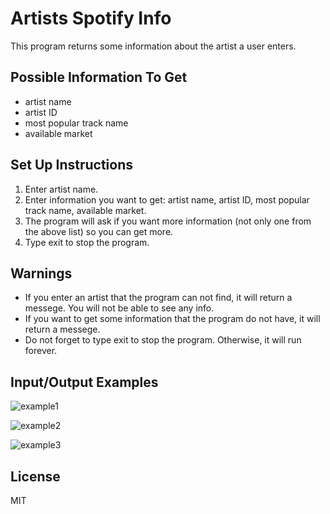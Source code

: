 # Artists Spotify Info
This program returns some information about the artist a user enters.

## Possible Information To Get
- artist name
- artist ID
- most popular track name
- available market

## Set Up Instructions
1. Enter artist name.
2. Enter information you want to get: artist name, artist ID, most popular track name, available market.
3. The program will ask if you want more information (not only one from the above list) so you can get more.
4. Type exit to stop the program.

## Warnings
- If you enter an artist that the program can not find, it will return a messege. You will not be able to see any info.
- If you want to get some information that the program do not have, it will return a messege.
- Do not forget to type exit to stop the program. Otherwise, it will run forever.

## Input/Output Examples

![example1](https://user-images.githubusercontent.com/116520570/221273438-3bd0546e-9ac5-4006-94a2-39960f904f6f.png)

![example2](https://user-images.githubusercontent.com/116520570/221298303-abe2703d-35d2-42f6-9fec-1d00766de3d1.png)

![example3](https://user-images.githubusercontent.com/116520570/221298785-a04b80ef-3de8-48e5-a7db-4840ece56b1f.png)

## License
MIT
